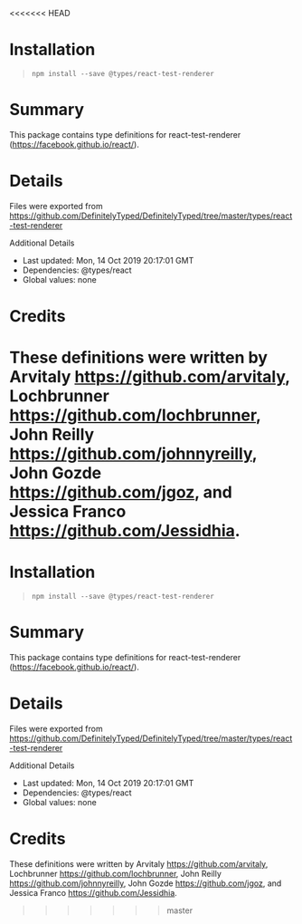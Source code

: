 <<<<<<< HEAD
# Installation
> `npm install --save @types/react-test-renderer`

# Summary
This package contains type definitions for react-test-renderer (https://facebook.github.io/react/).

# Details
Files were exported from https://github.com/DefinitelyTyped/DefinitelyTyped/tree/master/types/react-test-renderer

Additional Details
 * Last updated: Mon, 14 Oct 2019 20:17:01 GMT
 * Dependencies: @types/react
 * Global values: none

# Credits
These definitions were written by Arvitaly <https://github.com/arvitaly>, Lochbrunner <https://github.com/lochbrunner>, John Reilly <https://github.com/johnnyreilly>, John Gozde <https://github.com/jgoz>, and Jessica Franco <https://github.com/Jessidhia>.
=======
# Installation
> `npm install --save @types/react-test-renderer`

# Summary
This package contains type definitions for react-test-renderer (https://facebook.github.io/react/).

# Details
Files were exported from https://github.com/DefinitelyTyped/DefinitelyTyped/tree/master/types/react-test-renderer

Additional Details
 * Last updated: Mon, 14 Oct 2019 20:17:01 GMT
 * Dependencies: @types/react
 * Global values: none

# Credits
These definitions were written by Arvitaly <https://github.com/arvitaly>, Lochbrunner <https://github.com/lochbrunner>, John Reilly <https://github.com/johnnyreilly>, John Gozde <https://github.com/jgoz>, and Jessica Franco <https://github.com/Jessidhia>.
>>>>>>> master
